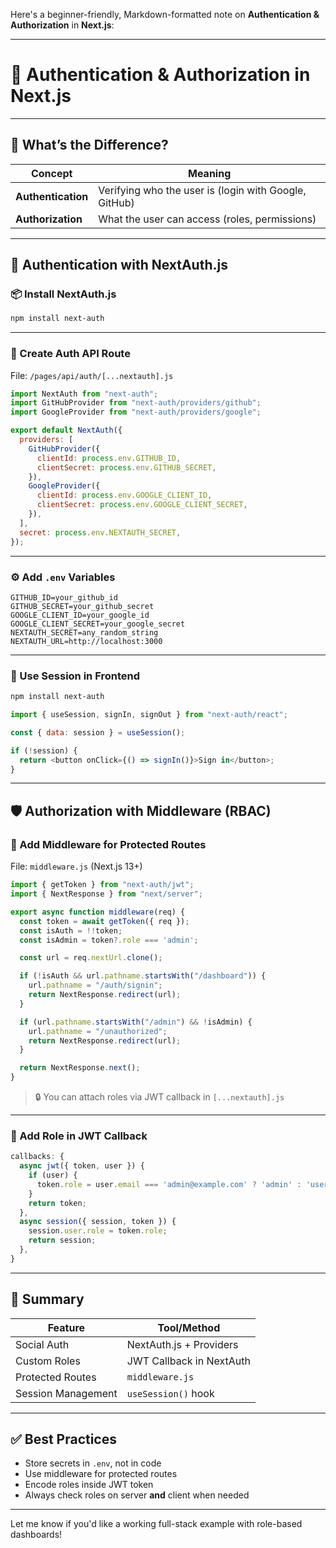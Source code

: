 Here's a beginner-friendly, Markdown-formatted note on **Authentication & Authorization** in **Next.js**:

---

# 🔐 Authentication & Authorization in Next.js

---

## 🧾 What’s the Difference?

| Concept            | Meaning                                               |
| ------------------ | ----------------------------------------------------- |
| **Authentication** | Verifying who the user is (login with Google, GitHub) |
| **Authorization**  | What the user can access (roles, permissions)         |

---

## 🔑 Authentication with NextAuth.js

### 📦 Install NextAuth.js

```bash
npm install next-auth
```

---

### 📁 Create Auth API Route

File: `/pages/api/auth/[...nextauth].js`

```js
import NextAuth from "next-auth";
import GitHubProvider from "next-auth/providers/github";
import GoogleProvider from "next-auth/providers/google";

export default NextAuth({
  providers: [
    GitHubProvider({
      clientId: process.env.GITHUB_ID,
      clientSecret: process.env.GITHUB_SECRET,
    }),
    GoogleProvider({
      clientId: process.env.GOOGLE_CLIENT_ID,
      clientSecret: process.env.GOOGLE_CLIENT_SECRET,
    }),
  ],
  secret: process.env.NEXTAUTH_SECRET,
});
```

---

### ⚙️ Add `.env` Variables

```env
GITHUB_ID=your_github_id
GITHUB_SECRET=your_github_secret
GOOGLE_CLIENT_ID=your_google_id
GOOGLE_CLIENT_SECRET=your_google_secret
NEXTAUTH_SECRET=any_random_string
NEXTAUTH_URL=http://localhost:3000
```

---

### 🧠 Use Session in Frontend

```bash
npm install next-auth
```

```js
import { useSession, signIn, signOut } from "next-auth/react";

const { data: session } = useSession();

if (!session) {
  return <button onClick={() => signIn()}>Sign in</button>;
}
```

---

## 🛡️ Authorization with Middleware (RBAC)

### 👮 Add Middleware for Protected Routes

File: `middleware.js` (Next.js 13+)

```js
import { getToken } from "next-auth/jwt";
import { NextResponse } from "next/server";

export async function middleware(req) {
  const token = await getToken({ req });
  const isAuth = !!token;
  const isAdmin = token?.role === 'admin';

  const url = req.nextUrl.clone();

  if (!isAuth && url.pathname.startsWith("/dashboard")) {
    url.pathname = "/auth/signin";
    return NextResponse.redirect(url);
  }

  if (url.pathname.startsWith("/admin") && !isAdmin) {
    url.pathname = "/unauthorized";
    return NextResponse.redirect(url);
  }

  return NextResponse.next();
}
```

> 🔒 You can attach roles via JWT callback in `[...nextauth].js`

---

### 🔧 Add Role in JWT Callback

```js
callbacks: {
  async jwt({ token, user }) {
    if (user) {
      token.role = user.email === 'admin@example.com' ? 'admin' : 'user';
    }
    return token;
  },
  async session({ session, token }) {
    session.user.role = token.role;
    return session;
  },
}
```

---

## 🧠 Summary

| Feature            | Tool/Method              |
| ------------------ | ------------------------ |
| Social Auth        | NextAuth.js + Providers  |
| Custom Roles       | JWT Callback in NextAuth |
| Protected Routes   | `middleware.js`          |
| Session Management | `useSession()` hook      |

---

## ✅ Best Practices

* Store secrets in `.env`, not in code
* Use middleware for protected routes
* Encode roles inside JWT token
* Always check roles on server **and** client when needed

---

Let me know if you'd like a working full-stack example with role-based dashboards!
